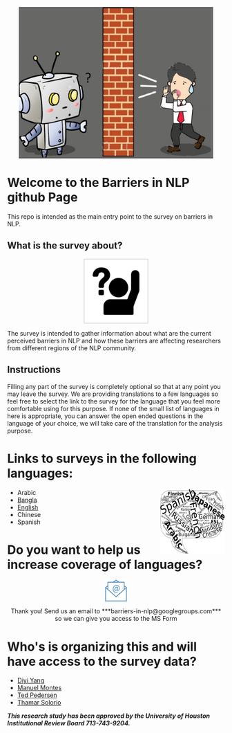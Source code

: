 

<p align="center">
<img src="final3png.png" align="center" height="350" width="450" class="center">
</p>

<p align="center">

# Welcome to the Barriers in NLP github Page
This repo is intended as the main entry point to the survey on barriers in NLP.
</p>

## What is the survey about?
<p align="center">
<img src="question.png" align="center" height="150" width="150" class="center">
</p>
The survey is intended to gather information about what are the current perceived barriers in NLP and how these barriers are affecting researchers from different regions of the NLP community.

## Instructions

Filling any part of the survey is completely optional so that at any point you may leave the survey. We are providing translations to a few languages so feel free to select the link to the survey for the language that you feel more comfortable using for this purpose.
If none of the small list of languages in here is appropriate, you can answer the open ended questions in the language of your choice, we will take care of the translation for the analysis purpose.

# Links to surveys in the following languages:

<p align="center">
<img src="multlang.png" align="right" height="150" width="150" class="center">
</p>

* Arabic
* [Bangla](https://forms.office.com/r/KBXwqmH58L)
* [English](https://forms.office.com/r/VqzvpwzfFz)
* Chinese
* Spanish

# Do you want to help us increase coverage of languages? 
<p align="center">
<img src="email.png" align="center" height="50" width="50" class="center">
</p>
              

<p align="center">
    Thank you! Send us an email to ***barriers-in-nlp@googlegroups.com*** so we can give you access to the MS Form 
</p>

# Who's is organizing this and will have access to the survey data?

* [Diyi Yang](https://scholar.google.com/citations?user=j9jhYqQAAAAJ&hl=en)
* [Manuel Montes](https://ccc.inaoep.mx/~mmontesg/)
* [Ted Pedersen](https://www.d.umn.edu/~tpederse/)
* [Thamar Solorio](tsolorio.uh.edu)
   
***This research study has been approved by the University of Houston Institutional Review Board 713-743-9204.***


